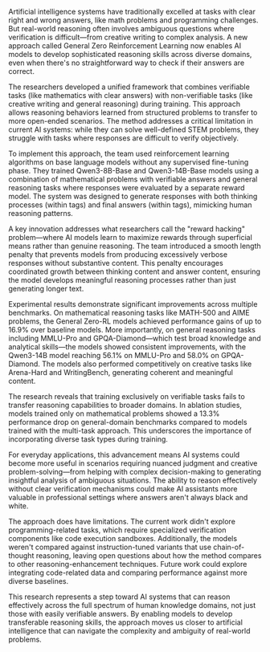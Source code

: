 Artificial intelligence systems have traditionally excelled at tasks with clear right and wrong answers, like math problems and programming challenges. But real-world reasoning often involves ambiguous questions where verification is difficult—from creative writing to complex analysis. A new approach called General Zero Reinforcement Learning now enables AI models to develop sophisticated reasoning skills across diverse domains, even when there's no straightforward way to check if their answers are correct.

The researchers developed a unified framework that combines verifiable tasks (like mathematics with clear answers) with non-verifiable tasks (like creative writing and general reasoning) during training. This approach allows reasoning behaviors learned from structured problems to transfer to more open-ended scenarios. The method addresses a critical limitation in current AI systems: while they can solve well-defined STEM problems, they struggle with tasks where responses are difficult to verify objectively.

To implement this approach, the team used reinforcement learning algorithms on base language models without any supervised fine-tuning phase. They trained Qwen3-8B-Base and Qwen3-14B-Base models using a combination of mathematical problems with verifiable answers and general reasoning tasks where responses were evaluated by a separate reward model. The system was designed to generate responses with both thinking processes (within <thinking> tags) and final answers (within <answer> tags), mimicking human reasoning patterns.

A key innovation addresses what researchers call the "reward hacking" problem—where AI models learn to maximize rewards through superficial means rather than genuine reasoning. The team introduced a smooth length penalty that prevents models from producing excessively verbose responses without substantive content. This penalty encourages coordinated growth between thinking content and answer content, ensuring the model develops meaningful reasoning processes rather than just generating longer text.

Experimental results demonstrate significant improvements across multiple benchmarks. On mathematical reasoning tasks like MATH-500 and AIME problems, the General Zero-RL models achieved performance gains of up to 16.9% over baseline models. More importantly, on general reasoning tasks including MMLU-Pro and GPQA-Diamond—which test broad knowledge and analytical skills—the models showed consistent improvements, with the Qwen3-14B model reaching 56.1% on MMLU-Pro and 58.0% on GPQA-Diamond. The models also performed competitively on creative tasks like Arena-Hard and WritingBench, generating coherent and meaningful content.

The research reveals that training exclusively on verifiable tasks fails to transfer reasoning capabilities to broader domains. In ablation studies, models trained only on mathematical problems showed a 13.3% performance drop on general-domain benchmarks compared to models trained with the multi-task approach. This underscores the importance of incorporating diverse task types during training.

For everyday applications, this advancement means AI systems could become more useful in scenarios requiring nuanced judgment and creative problem-solving—from helping with complex decision-making to generating insightful analysis of ambiguous situations. The ability to reason effectively without clear verification mechanisms could make AI assistants more valuable in professional settings where answers aren't always black and white.

The approach does have limitations. The current work didn't explore programming-related tasks, which require specialized verification components like code execution sandboxes. Additionally, the models weren't compared against instruction-tuned variants that use chain-of-thought reasoning, leaving open questions about how the method compares to other reasoning-enhancement techniques. Future work could explore integrating code-related data and comparing performance against more diverse baselines.

This research represents a step toward AI systems that can reason effectively across the full spectrum of human knowledge domains, not just those with easily verifiable answers. By enabling models to develop transferable reasoning skills, the approach moves us closer to artificial intelligence that can navigate the complexity and ambiguity of real-world problems.